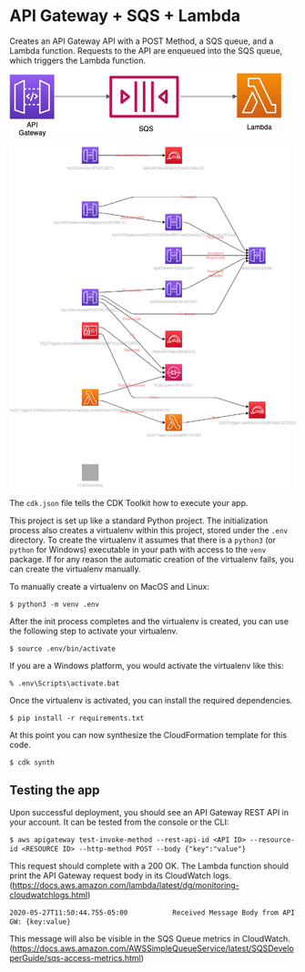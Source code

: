 
# API Gateway + SQS + Lambda

Creates an API Gateway API with a POST Method, a SQS queue, and a Lambda function. Requests to the API are enqueued into the SQS queue, which triggers the Lambda function.

![Architecture](architecture.png)

![Detailed diagram](diagram.png)

The `cdk.json` file tells the CDK Toolkit how to execute your app.

This project is set up like a standard Python project. The initialization process also creates a virtualenv within this
project, stored under the `.env` directory. To create the virtualenv it assumes that there is a `python3` (or `python`
for Windows) executable in your path with access to the `venv` package. If for any reason the automatic creation of the
virtualenv fails, you can create the virtualenv manually.

To manually create a virtualenv on MacOS and Linux:

```
$ python3 -m venv .env
```

After the init process completes and the virtualenv is created, you can use the following
step to activate your virtualenv.

```
$ source .env/bin/activate
```

If you are a Windows platform, you would activate the virtualenv like this:

```
% .env\Scripts\activate.bat
```

Once the virtualenv is activated, you can install the required dependencies.

```
$ pip install -r requirements.txt
```

At this point you can now synthesize the CloudFormation template for this code.

```
$ cdk synth
```

## Testing the app

Upon successful deployment, you should see an API Gateway REST API in your account. It can be tested from the console or the CLI:

```
$ aws apigateway test-invoke-method --rest-api-id <API ID> --resource-id <RESOURCE ID> --http-method POST --body {"key":"value"}
```

This request should complete with a 200 OK. The Lambda function should print the API Gateway request body in its CloudWatch logs. (https://docs.aws.amazon.com/lambda/latest/dg/monitoring-cloudwatchlogs.html)

```
2020-05-27T11:50:44.755-05:00           Received Message Body from API GW: {key:value}
```
	
This message will also be visible in the SQS Queue metrics in CloudWatch. (https://docs.aws.amazon.com/AWSSimpleQueueService/latest/SQSDeveloperGuide/sqs-access-metrics.html)

